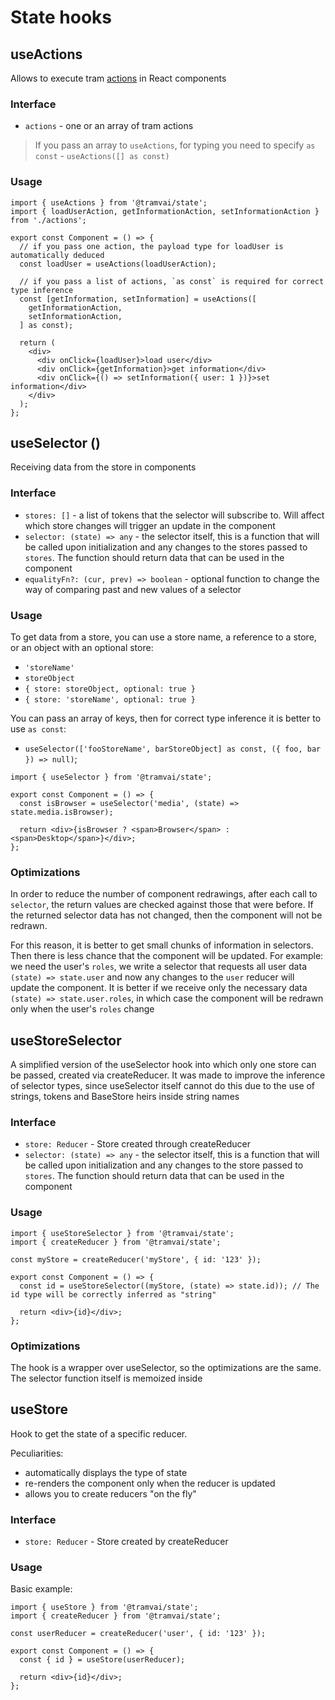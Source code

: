 # State hooks

## useActions

Allows to execute tram [actions](concepts/action.md) in React components

### Interface

- `actions` - one or an array of tram actions

> If you pass an array to `useActions`, for typing you need to specify `as const` - `useActions([] as const)`

### Usage

```tsx
import { useActions } from '@tramvai/state';
import { loadUserAction, getInformationAction, setInformationAction } from './actions';

export const Component = () => {
  // if you pass one action, the payload type for loadUser is automatically deduced
  const loadUser = useActions(loadUserAction);

  // if you pass a list of actions, `as const` is required for correct type inference
  const [getInformation, setInformation] = useActions([
    getInformationAction,
    setInformationAction,
  ] as const);

  return (
    <div>
      <div onClick={loadUser}>load user</div>
      <div onClick={getInformation}>get information</div>
      <div onClick={() => setInformation({ user: 1 })}>set information</div>
    </div>
  );
};
```

## useSelector ()

Receiving data from the store in components

### Interface

- `stores: []` - a list of tokens that the selector will subscribe to. Will affect which store changes will trigger an update in the component
- `selector: (state) => any` - the selector itself, this is a function that will be called upon initialization and any changes to the stores passed to `stores`. The function should return data that can be used in the component
- `equalityFn?: (cur, prev) => boolean` - optional function to change the way of comparing past and new values ​​of a selector

### Usage

To get data from a store, you can use a store name, a reference to a store, or an object with an optional store:

- `'storeName'`
- `storeObject`
- `{ store: storeObject, optional: true }`
- `{ store: 'storeName', optional: true }`

You can pass an array of keys, then for correct type inference it is better to use `as const`:

- `useSelector(['fooStoreName', barStoreObject] as const, ({ foo, bar }) => null)`;

```tsx
import { useSelector } from '@tramvai/state';

export const Component = () => {
  const isBrowser = useSelector('media', (state) => state.media.isBrowser);

  return <div>{isBrowser ? <span>Browser</span> : <span>Desktop</span>}</div>;
};
```

### Optimizations

In order to reduce the number of component redrawings, after each call to `selector`, the return values ​​are checked against those that were before. If the returned selector data has not changed, then the component will not be redrawn.

For this reason, it is better to get small chunks of information in selectors. Then there is less chance that the component will be updated. For example: we need the user's `roles`, we write a selector that requests all user data `(state) => state.user` and now any changes to the `user` reducer will update the component. It is better if we receive only the necessary data `(state) => state.user.roles`, in which case the component will be redrawn only when the user's `roles` change

## useStoreSelector

A simplified version of the useSelector hook into which only one store can be passed, created via createReducer. It was made to improve the inference of selector types, since useSelector itself cannot do this due to the use of strings, tokens and BaseStore heirs inside string names

### Interface

- `store: Reducer` - Store created through createReducer
- `selector: (state) => any` - the selector itself, this is a function that will be called upon initialization and any changes to the store passed to `stores`. The function should return data that can be used in the component

### Usage

```tsx
import { useStoreSelector } from '@tramvai/state';
import { createReducer } from '@tramvai/state';

const myStore = createReducer('myStore', { id: '123' });

export const Component = () => {
  const id = useStoreSelector((myStore, (state) => state.id)); // The id type will be correctly inferred as "string"

  return <div>{id}</div>;
};
```

### Optimizations

The hook is a wrapper over useSelector, so the optimizations are the same. The selector function itself is memoized inside

## useStore

Hook to get the state of a specific reducer.

Peculiarities:

- automatically displays the type of state
- re-renders the component only when the reducer is updated
- allows you to create reducers "on the fly"

### Interface

- `store: Reducer` - Store created by createReducer

### Usage

Basic example:

```tsx
import { useStore } from '@tramvai/state';
import { createReducer } from '@tramvai/state';

const userReducer = createReducer('user', { id: '123' });

export const Component = () => {
  const { id } = useStore(userReducer);

  return <div>{id}</div>;
};
```
